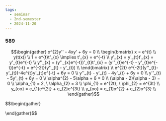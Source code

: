 ```yaml
---
tags:
  - seminar
  - 2nd-semester
  - 2024-11-20
---
```


### 589

$$\begin{gather}
x^{2}y'' - 4xy' + 6y = 0 \\
\begin{bmatrix}
x = e^{t} \\
y(t(x)) \\
1 = e^{t}t'_{x} \implies t'_{x} = e^{-t} \\
y'_{x} = y'_{t}t'_{x} = y'_{t}e^{-t} \\
y''_{x} = (y''_{x}e^{-t})'_{t}t'_{x} = (y''_{t}e^{-t} - y'_{t}e^{-t})e^{-t} = e^{-2t}(y''_{t} - y'_{t}) \\
\end{bmatrix} \\
e^{2t} e^{-2t}(y''_{t}-y'_{t})-4e^{t}y'_{t}e^{-t} + 6y = 0 \\
y''_{t} - y'_{t} - 4y'_{t} + 6y = 0 \\
y''_{t} - 5y'_{t} + 6y = 0 \\
\alpha^{2} - 5\alpha + 6 = 0 \\
(\alpha - 2)(\alpha - 3) = 0 \\
\alpha_{1} = 2, \ \alpha_{2} = 3 \\
\phi_{1} = e^{2t}, \ \phi_{2} = e^{3t} \\
y_{оо} = c_{1}e^{2t} + c_{2}e^{3t} \\
y_{оо} = c_{1}x^{2} + c_{2}x^{3} \\
\end{gather}$$

$$\begin{gather}

\end{gather}$$